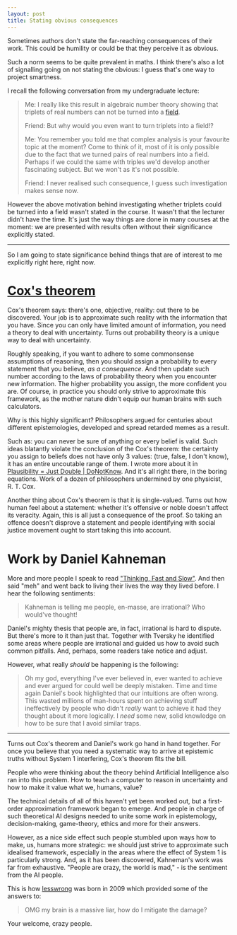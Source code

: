 ```yaml
---
layout: post
title: Stating obvious consequences
---
```


Sometimes authors don't state the far-reaching consequences of their work.
This could be humility or could be that they perceive it as obvious.

Such a norm seems to be quite prevalent in maths. I think there's also a lot
of signalling going on not stating the obvious: I guess that's one way to
project smartness.

I recall the following conversation from my undergraduate lecture:

> Me: I really like this result in algebraic number theory showing that
> triplets of real numbers can not be turned into a [field][field].
>
> Friend: But why would you even want to turn triplets into a field!?
>
> Me: You remember you told me that complex analysis is your favourite topic at
> the moment? Come to think of it, most of it is only possible due to the fact
> that we turned pairs of real numbers into a field. Perhaps if we could the
> same with triples we'd develop another fascinating subject. But we won't as
> it's not possible.
>
> Friend: I never realised such consequence, I guess such investigation makes
> sense now.

However the above motivation behind investigating whether triplets could be
turned into a field wasn't stated in the course. It wasn't that the lecturer
didn't have the time. It's just the way things are done in many courses at the
moment: we are presented with results often without their significance
explicitly stated.

----------

So I am going to state significance behind things that are of interest to
me explicitly right here, right now.

# [Cox's theorem][cox]

Cox's theorem says: there's one, objective, reality: out there to be
discovered. Your job is to approximate such reality with the information that
you have. Since you can only have limited amount of information, you need a
theory to deal with uncertainty. Turns out probability theory is a unique
way to deal with uncertainty.

Roughly speaking, if you want to adhere to some commonsense assumptions of
reasoning, then you should assign a probability to every statement that you
believe, *as a consequence*. And then update such number according to the laws
of probability theory when you encounter new information. The higher
probability you assign, the more confident you are. Of course, in practice you
should only strive to approximate this framework, as the mother nature didn't
equip our human brains with such calculators.

Why is this highly significant? Philosophers argued for centuries about
different epistemologies, developed and spread retarded memes as a result.

Such as: you can never be sure of anything or every belief is valid. Such
ideas blatantly violate the conclusion of the Cox's theorem: the certainty
you assign to beliefs does not have only 3 values: (true, false, I don't know),
it has an entire uncoutable range of them.  I wrote more about it in
[Plausibility = Just Double | DoNotKnow][idontknow]. And it's all right there,
in the boring equations. Work of a dozen of philosophers undermined by one
physicist, R. T. Cox.

Another thing about Cox's theorem is that it is single-valued. Turns out how
human feel about a statement: whether it's offensive or noble doesn't affect
its veracity. Again, this is all just a consequence of the proof. So taking
an offence doesn't disprove a statement and people identifying with social
justice movement ought to start taking this into account.

# Work by Daniel Kahneman

More and more people I speak to read ["Thinking, Fast and Slow"][thinking]. And
then said "meh" and went back to living their lives the way they lived before.
I hear the following sentiments:

> Kahneman is telling me people, en-masse, are irrational? Who would've
> thought!

Daniel's mighty thesis that people are, in fact, irrational is hard to dispute.
But there's more to it than just that. Together with Tversky he identified some
areas where people are irrational and guided us how to avoid such common
pitfalls. And, perhaps, some readers take notice and adjust.

However, what really *should* be happening is the following:

> Oh my god, everything I've ever believed in, ever wanted to achieve and ever
> argued for could well be deeply mistaken. Time and time again Daniel's book
> highlighted that our intuitions are often wrong. This wasted millions of
> man-hours spent on achieving stuff ineffectively by people who didn't
> *really* want to achieve it had they thought about it more logically. I
> *need* some new, solid knowledge on how to be sure that I avoid similar
> traps.

-----------

Turns out Cox's theorem and Daniel's work go hand in hand together. For once
you believe that you need a systematic way to arrive at epistemic truths
without System 1 interfering, Cox's theorem fits the bill.

People who were thinking about the theory behind Artificial Intelligence also
ran into this problem. How to teach a computer to reason in uncertainty
and how to make it value what we, humans, value?

The technical details of all of this haven't yet been worked out, but a
first-order approximation framework began to emerge. And people in charge of
such theoretical AI designs needed to unite some work in epistemology,
decision-making, game-theory, ethics and more for their answers.

However, as a nice side effect such people stumbled upon ways how to make, us,
humans more strategic: we should just strive to approximate such idealised
framework, especially in the areas where the effect of System 1 is particularly
strong. And, as it has been discovered, Kahneman's work was far from
exhaustive. "People are crazy, the world is mad," - is the sentiment from the
AI people.

This is how [lesswrong][LW] was born in 2009 which provided some of the answers
to:

> OMG my brain is a massive liar, how do I mitigate the damage?

Your welcome, crazy people.

[field]: https://en.wikipedia.org/wiki/Field_(mathematics)
[cox]: https://en.wikipedia.org/wiki/Cox%27s_theorem
[idontknow]: https://afiodorov.github.io/rationality/2015/11/18/just-plausibility/
[LW]: https://wiki.lesswrong.com/wiki/FAQ
[thinking]: http://www.amazon.co.uk/Thinking-Fast-Slow-Daniel-Kahneman/dp/0141033576
